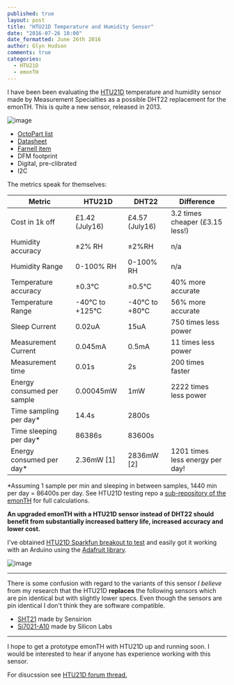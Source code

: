 ```yaml
---
published: true
layout: post
title: "HTU21D Temperature and Humidity Sensor"
date: "2016-07-26 10:00"
date_formatted: June 26th 2016
author: Glyn Hudson
comments: true
categories:
  - HTU21D
  - emonTH
---
```



I have been been evaluating the [HTU21D](https://octopart.com/htu21d-measurement+specialties-30374934) temperature and humidity sensor made by Measurement Specialties as a possible DHT22 replacement for the emonTH. This is quite a new sensor, released in 2013.

![image]({{site.image_path}}/htu21d_1.png)

- [OctoPart list](https://octopart.com/htu21d-measurement+specialties-30374934)
- [Datasheet](http://datasheet.octopart.com/HTU21D-Measurement-Specialites-datasheet-22149496.pdf)
- [Farnell item](http://uk.farnell.com/measurement-specialties/htu21d/humidity-digital-3-rh-dfn-6/dp/2393536?CMP=GRHB-OCTOPART)
- DFM footprint
- Digital, pre-clibrated
- I2C


The metrics speak for themselves:


| Metric              | HTU21D             | DHT22          | Difference|
| ------------- | ------------- | ------------- | ------------- |
| Cost in 1k off      | £1.42 (July16)     |  £4.57 (July16)    | 3.2 times cheaper (£3.15 less!) |
| Humidity accuracy   | ±2% RH             |  ±2%RH         | n/a |
| Humidity Range      | 0-100% RH          |  0-100% RH     | n/a|
| Temperature accuracy | ±0.3°C            |  ±0.5°C        | 40% more accurate |
| Temperature Range   | -40°C to +125°C       |  -40°C to +80°C   | 56% more accurate |
| Sleep Current       | 0.02uA             |  15uA          | 750 times less power |
| Measurement Current | 0.045mA            |  0.5mA         | 11 times less power |
| Measurement time    | 0.01s              |  2s            | 200 times faster |
| Energy consumed per sample | 0.00045mW   |  1mW           | 2222 times less power |
| Time sampling per day* |  14.4s          |  2800s         | |
| Time sleeping per day* | 86386s          |  83600s        | |
| Energy consumed per day* | 2.36mW [1]    |  2836mW [2]    | 1201 times less energy per day!  |


<!--more-->

*Assuming 1 sample per min and sleeping in between samples, 1440 min per day = 86400s per day. See HTU21D testing repo a [sub-repository of the emonTH](https://github.com/openenergymonitor/emonTH/blob/master/sensor_test/htu21d) for full calculations.

**An upgraded emonTH with a HTU21D sensor instead of DHT22 should benefit from substantially increased battery life, increased accuracy and lower cost.**

I've obtained [HTU21D Sparkfun breakout to test](https://www.sparkfun.com/products/retired/12064) and easily got it working with an Arduino using the [Adafruit library](https://github.com/adafruit/Adafruit_HTU21DF_Library).


![image]({{site.image_path}}/htu21d_2.jpg)


***

There is some confusion with regard to the variants of this sensor *I believe* from my research that the HTU21D **replaces** the following sensors which are pin identical but with slightly lower specs. Even though the sensors are pin identical I don't think they are software compatible.

- [SHT21](https://octopart.com/sht21-sensirion-19013846) made by Sensirion
- [Si7021-A10](https://octopart.com/si7021-a10-gm-silicon+labs-31448011) made by Silicon Labs

***

I hope to get a prototype emonTH with HTU21D up and running soon. I would be interested to hear if anyone has experience working with this sensor.



For disucssion see [HTU21D forum thread.](https://community.openenergymonitor.org/t/htu21d-temperature-and-humidity-sensor-possible-dht22-replacement/1106)